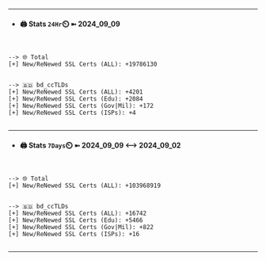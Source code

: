 

---
- #### 🖨️ **Stats** `24Hr`⏲️ ➼ 2024_09_09
```console


--> 🌐 Total
[+] New/ReNewed SSL Certs (ALL): +19786130


--> 🇧🇩 bd_ccTLDs
[+] New/ReNewed SSL Certs (ALL): +4201
[+] New/ReNewed SSL Certs (Edu): +2084
[+] New/ReNewed SSL Certs (Gov|Mil): +172
[+] New/ReNewed SSL Certs (ISPs): +4


```

---
- #### 🖨️ **Stats** `7Days`⏲️ ➼ 2024_09_09 <--> 2024_09_02
```console


--> 🌐 Total
[+] New/ReNewed SSL Certs (ALL): +103968919


--> 🇧🇩 bd_ccTLDs
[+] New/ReNewed SSL Certs (ALL): +16742
[+] New/ReNewed SSL Certs (Edu): +5466
[+] New/ReNewed SSL Certs (Gov|Mil): +822
[+] New/ReNewed SSL Certs (ISPs): +16


```

---

